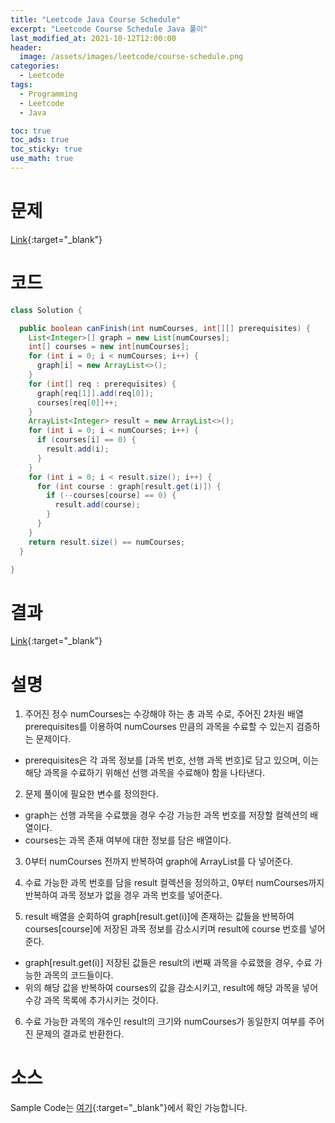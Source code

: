 ```yaml
---
title: "Leetcode Java Course Schedule"
excerpt: "Leetcode Course Schedule Java 풀이"
last_modified_at: 2021-10-12T12:00:00
header:
  image: /assets/images/leetcode/course-schedule.png
categories:
  - Leetcode
tags:
  - Programming
  - Leetcode
  - Java

toc: true
toc_ads: true
toc_sticky: true
use_math: true
---
```

# 문제
[Link](https://leetcode.com/problems/course-schedule/){:target="_blank"}

# 코드
```java
class Solution {

  public boolean canFinish(int numCourses, int[][] prerequisites) {
    List<Integer>[] graph = new List[numCourses];
    int[] courses = new int[numCourses];
    for (int i = 0; i < numCourses; i++) {
      graph[i] = new ArrayList<>();
    }
    for (int[] req : prerequisites) {
      graph[req[1]].add(req[0]);
      courses[req[0]]++;
    }
    ArrayList<Integer> result = new ArrayList<>();
    for (int i = 0; i < numCourses; i++) {
      if (courses[i] == 0) {
        result.add(i);
      }
    }
    for (int i = 0; i < result.size(); i++) {
      for (int course : graph[result.get(i)]) {
        if (--courses[course] == 0) {
          result.add(course);
        }
      }
    }
    return result.size() == numCourses;
  }

}
```

# 결과
[Link](https://leetcode.com/submissions/detail/569784227/){:target="_blank"}

# 설명
1. 주어진 정수 numCourses는 수강해야 하는 총 과목 수로, 주어진 2차원 배열 prerequisites를 이용하여 numCourses 만큼의 과목을 수료할 수 있는지 검증하는 문제이다.
- prerequisites은 각 과목 정보를 [과목 번호, 선행 과목 번호]로 담고 있으며, 이는 해당 과목을 수료하기 위해선 선행 과목을 수료해야 함을 나타낸다.

2. 문제 풀이에 필요한 변수를 정의한다.
- graph는 선행 과목을 수료했을 경우 수강 가능한 과목 번호를 저장할 컬렉션의 배열이다.
- courses는 과목 존재 여부에 대한 정보를 담은 배열이다.

3. 0부터 numCourses 전까지 반복하여 graph에 ArrayList를 다 넣어준다.

4. 수료 가능한 과목 번호를 담을 result 컬렉션을 정의하고, 0부터 numCourses까지 반복하여 과목 정보가 없을 경우 과목 번호를 넣어준다.

5. result 배열을 순회하여 graph[result.get(i)]에 존재하는 값들을 반복하여 courses[course]에 저장된 과목 정보를 감소시키며 result에 course 번호를 넣어준다.
- graph[result.get(i)] 저장된 값들은 result의 i번째 과목을 수료했을 경우, 수료 가능한 과목의 코드들이다.
- 위의 해당 값을 반복하여 courses의 값을 감소시키고, result에 해당 과목을 넣어 수강 과목 목록에 추가시키는 것이다.

6. 수료 가능한 과목의 개수인 result의 크기와 numCourses가 동일한지 여부를 주어진 문제의 결과로 반환한다.

# 소스
Sample Code는 [여기](https://github.com/GracefulSoul/leetcode/blob/master/src/main/java/gracefulsoul/problems/CourseSchedule.java){:target="_blank"}에서 확인 가능합니다.